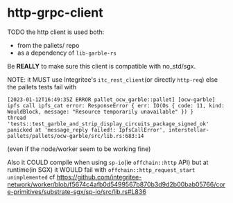 # http-grpc-client

TODO the http client is used both:
- from the pallets/ repo
- as a dependency of `lib-garble-rs`

Be **REALLY** to make sure this client is compatible with no_std/sgx.

NOTE: it MUST use Integritee's `itc_rest_client`(or directly `http-req`) else the pallets tests fail with
```
[2023-01-12T16:49:35Z ERROR pallet_ocw_garble::pallet] [ocw-garble] ipfs call ipfs_cat error: ResponseError { err: IO(Os { code: 11, kind: WouldBlock, message: "Resource temporarily unavailable" }) }
thread 'tests::test_garble_and_strip_display_circuits_package_signed_ok' panicked at 'message_reply failed!: IpfsCallError', interstellar-pallets/pallets/ocw-garble/src/lib.rs:683:14
```
(even if the node/worker seem to be working fine)

Also it COULD compile when using `sp-io`(ie `offchain::http` API) but at runtime(in SGX) it WOULD fail
with `offchain::http_request_start unimplemented` cf https://github.com/integritee-network/worker/blob/f5674c4afb0d5499567b870b3d9d2b00bab05766/core-primitives/substrate-sgx/sp-io/src/lib.rs#L836
